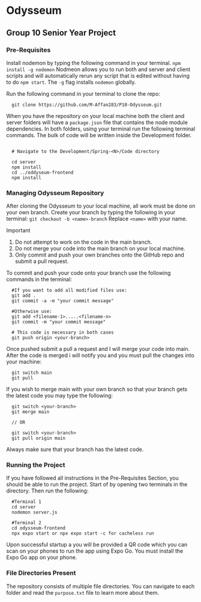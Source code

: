 # Odysseum
## Group 10 Senior Year Project

### Pre-Requisites
Install nodemon by typing the following command in your terminal.
``` npm install -g nodemon ```
Nodmeon allows you to run both and server and client scripts and will automatically rerun any script that is edited without having to do `npm start`.
The `-g` flag installs `nodemon` globally.

Run the following command in your terminal to clone the repo:
```
  git clone https://github.com/M-Affan283/P10-Odysseum.git
```

When you have the repository on your local machine both the client and server folders will have a `package.json` file that contains the node module dependencies.
In both folders, using your terminal run the following terminal commands. The bulk of code will be written inside the Development folder.
```
  
  # Navigate to the Development/Spring-<N>/Code directory
  
  cd server
  npm install
  cd ../oddyseum-frontend
  npm install
```

### Managing Odysseum Repository

After cloning the Odysseum to your local machine, all work must be done on your own branch. Create your branch by typing the following in your terminal:
``` git checkout -b <name>-branch ```
Replace `<name>` with your name.

>[!IMPORTANT]
>1. Do not attempt to work on the code in the main branch.
>2. Do not merge your code into the main branch on your local machine.
>3. Only commit and push your own branches onto the GitHub repo and submit a pull request.

To commit and push your code onto your branch use the following commands in the terminal:
```
  #If you want to add all modified files use:
  git add .
  git commit -a -m "your commit message"

  #Otherwise use:
  git add <filename-1>.....<filename-n>
  git commit -m "your commit message"

  # This code is necessary in both cases
  git push origin <your-branch>
```

Once pushed submit a pull a request and I will merge your code into main. After the code is merged i will notify you and you must pull the changes into your machine:
```
  git switch main
  git pull
```

If you wish to merge main with your own branch so that your branch gets the latest code you may type the following:
```
  git switch <your-branch>
  git merge main

  // OR

  git switch <your-branch>
  git pull origin main
```
Always make sure that your branch has the latest code.


### Running the Project

If you have followed all instructions in the Pre-Requisites Section, you should be able to run the project.
Start of by opening two terminals in the directory. Then run the following:
```
  #Terminal 1
  cd server
  nodemon server.js

  #Terminal 2
  cd odysseum-frontend
  npx expo start or npx expo start -c for cacheless run

```

Upon successful startup a you will be provided a QR code which you can scan on your phones to run the app using Expo Go. You must install the Expo Go app on your phone.

### File Directories Present

The repository consists of multiple file directories. You can navigate to each folder and read the ``` purpose.txt ``` file to learn more about them.



